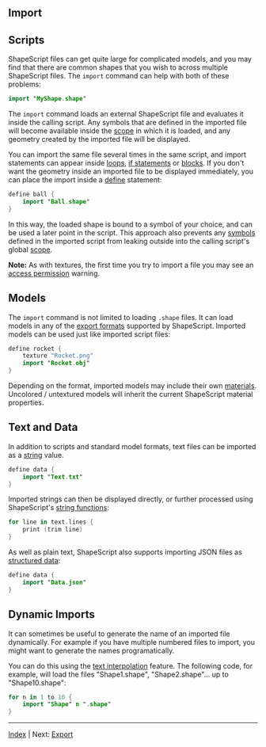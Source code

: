 Import
---

## Scripts

ShapeScript files can get quite large for complicated models, and you may find that there are common shapes that you wish to across multiple ShapeScript files. The `import` command can help with both of these problems:

```swift
import "MyShape.shape"
```

The `import` command loads an external ShapeScript file and evaluates it inside the calling script. Any symbols that are defined in the imported file will become available inside the [scope](scope.md) in which it is loaded, and any geometry created by the imported file will be displayed.

You can import the same file several times in the same script, and import statements can appear inside [loops](control-flow.md#loops), [if statements](control-flow.md#if-else) or [blocks](blocks.md). If you don't want the geometry inside an imported file to be displayed immediately, you can place the import inside a [define](symbols.md) statement:

```swift
define ball {
    import "Ball.shape"
}
```

In this way, the loaded shape is bound to a symbol of your choice, and can be used a later point in the script. This approach also prevents any [symbols](symbols.md) defined in the imported script from leaking outside into the calling script's global [scope](scope.md).

**Note:** As with textures, the first time you try to import a file you may see an [access permission](materials.md#access-permission) warning.

## Models

The `import` command is not limited to loading `.shape` files. It can load models in any of the [export formats](export.md) supported by ShapeScript. Imported models can be used just like imported script files:

```swift
define rocket {
    texture "Rocket.png"
    import "Rocket.obj"
}
```

Depending on the format, imported models may include their own [materials](materials.md). Uncolored / untextured models will inherit the current ShapeScript material properties.

## Text and Data

In addition to scripts and standard model formats, text files can be imported as a [string](literals.md#strings) value.

```swift
define data {
    import "Text.txt"  
}
```

Imported strings can then be displayed directly, or further processed using ShapeScript's [string functions](functions.md#strings):

```swift
for line in text.lines {
    print (trim line)
}
```

As well as plain text, ShapeScript also supports importing JSON files as [structured data](literals.md#structured-data):

```swift
define data {
    import "Data.json"  
}
```

## Dynamic Imports

It can sometimes be useful to generate the name of an imported file dynamically. For example if you have multiple numbered files to import, you might want to generate the names programatically.

You can do this using the [text interpolation](text.md#interpolation) feature. The following code, for example, will load the files "Shape1.shape", "Shape2.shape"... up to "Shape10.shape":

```swift
for n in 1 to 10 {
    import "Shape" n ".shape"
}
```

---
[Index](index.md) | Next: [Export](export.md)
